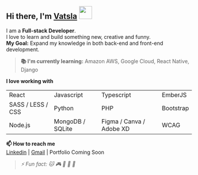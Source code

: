 ## Hi there, I'm <a href="https://github.com/vatsla16">Vatsla</a> <img src = "https://github.com/7oSkaaa/7oSkaaa/blob/main/Images/about_me.gif?raw=true" width = 35>

I am a **Full-stack Developer**.\
I love to learn and build something new, creative and funny.\
**My Goal:** Expand my knowledge in both back-end and front-end development.

> **📚 I'm currently learning:** Amazon AWS, Google Cloud, React Native, Django

**I love working with**
<table>
  <tr>
    <td>React</td>
    <td>Javascript</td>
    <td>Typescript</td>
    <td>EmberJS</td>
  </tr>
  <tr>
    <td>SASS / LESS / CSS</td>
    <td>Python</td>
    <td>PHP</td>
    <td>Bootstrap</td>
  </tr>
  <tr>
    <td>Node.js</td>
    <td>MongoDB / SQLite</td>
    <td>Figma / Canva / Adobe XD</td>
    <td>WCAG</td>
  </tr>
</table>

**📫 How to reach me**\
[Linkedin](https://www.linkedin.com/in/vatslachauhan/) | [Gmail](vatslachauhan@gmail.com) | Portfolio Coming Soon  

>_⚡ Fun fact: 🐱 🎮 🎵 🎨 🚀_
